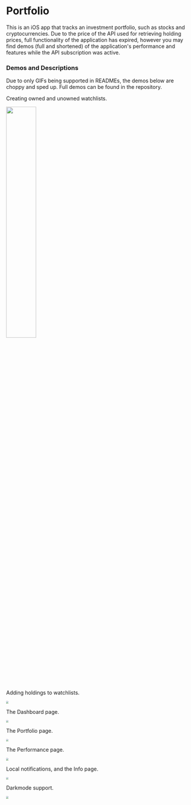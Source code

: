 # Portfolio
This is an iOS app that tracks an investment portfolio, such as stocks and cryptocurrencies. Due to the price of the API used for retrieving holding prices, full functionality of the application has expired, however you may find demos (full and shortened) of the application's performance and features while the API subscription was active.

### Demos and Descriptions

Due to only GIFs being supported in READMEs, the demos below are choppy and sped up. Full demos can be found in the repository.

Creating owned and unowned watchlists.

<img src="Demos/short_demos_gif/creating_owned_and_unowned_watchlists.gif" width="40%" /> 

Adding holdings to watchlists.

<img src="Demos/short_demos_gif/adding_holdings_to_watchlists.gif" style="zoom:40%;" /> 

The Dashboard page.

<img src="Demos/short_demos_gif/dashboard_page.gif" style="zoom:40%;" /> 

The Portfolio page.

<img src="Demos/short_demos_gif/portfolio_page.gif" style="zoom:40%;" /> 

The Performance page.

<img src="Demos/short_demos_gif/performance_page.gif" style="zoom:40%;" /> 

Local notifications, and the Info page.

<img src="Demos/short_demos_gif/notifications_and_info_page.gif" style="zoom:40%;" /> 

Darkmode support.

<img src="Demos/short_demos_gif/darkmode.gif" style="zoom:40%;" /> 

